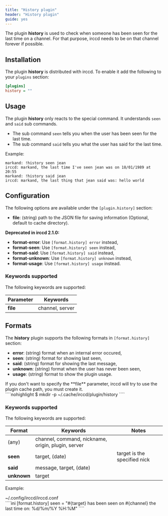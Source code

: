 ```yaml
---
title: "History plugin"
header: "History plugin"
guide: yes
---
```


The plugin **history** is used to check when someone has been seen for the last time on a channel. For that purpose,
irccd needs to be on that channel forever if possible.

## Installation

The plugin **history** is distributed with irccd. To enable it add the following to your `plugins` section:

````ini
[plugins]
history = ""
````

## Usage

The plugin **history** only reacts to the special command. It understands `seen` and `said` sub commands.

  - The sub command `seen` tells you when the user has been seen for the last time.
  - The sub command `said` tells you what the user has said for the last time.

Example:

````nohighlight
markand: !history seen jean
irccd: markand, the last time I've seen jean was on 18/01/1989 at 20:55
markand: !history said jean
irccd: markand, the last thing that jean said was: hello world
````

## Configuration

The following options are available under the `[plugin.history]` section:

  - **file**: (string) path to the JSON file for saving information (Optional, default to cache directory).

**Deprecated in irccd 2.1.0:**

  - **format-error**: Use `[format.history] error` instead,
  - **format-seen**: Use `[format.history] seen` instead,
  - **format-said**: Use `[format.history] said` instead,
  - **format-unknown**: Use `[format.history] unknown` instead,
  - **format-usage**: Use `[format.history] usage` instead.

### Keywords supported

The following keywords are supported:

| Parameter | Keywords        |
|-----------|-----------------|
| **file**  | channel, server |

## Formats

The **history** plugin supports the following formats in `[format.history]` section:

  - **error**: (string) format when an internal error occured,
  - **seen**: (string) format for showing last seen,
  - **said**: (string) format for showing the last message,
  - **unknown**: (string) format when the user has never been seen,
  - **usage**: (string) format to show the plugin usage.

<div class="panel panel-warning">
 <div class="panel-heading">If you don't want to specify the **file** parameter, irccd will try to use the plugin cache
 path, you must create it.</div>
 <div class="panel-body">
````nohighlight
$ mkdir -p ~/.cache/irccd/plugin/history
````
 </div>
</div>

### Keywords supported

The following keywords are supported:

| Format      | Keywords                                           | Notes                        |
|-------------|----------------------------------------------------|------------------------------|
| (any)       | channel, command, nickname, origin, plugin, server |                              |
| **seen**    | target, (date)                                     | target is the specified nick |
| **said**    | message, target, (date)                            |                              |
| **unknown** | target                                             |                              |

Example:

<div class="panel panel-info">
 <div class="panel-heading">~/.config/irccd/irccd.conf</div>
 <div class="panel-body">
````ini
[format.history]
seen = "#{target} has been seen on #{channel} the last time on: %d/%m/%Y %H:%M"
````
 </div>
</div>
